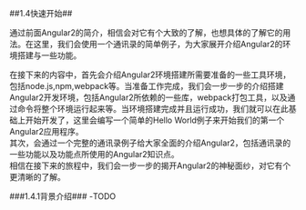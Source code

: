 ##1.4快速开始##
<p>通过前面Angular2的简介，相信会对它有个大致的了解，也想具体的了解它的用法。在这里，我们会使用一个通讯录的简单例子，为大家展开介绍Angular2的环境搭建与一些功能。</p>
<p>在接下来的内容中，首先会介绍Angular2环境搭建所需要准备的一些工具环境，包括node.js,npm,webpack等。当准备工作完成，我们会一步一步的介绍搭建Angular2开发环境，包括Angular2所依赖的一些库，webpack打包工具，以及通过命令将整个环境运行起来等。当环境搭建完成并且运行成功，我们就可以在此基础上开始开发了，这里会编写一个简单的Hello World例子来开始我们的第一个Angular2应用程序。</br>其次，会通过一个完整的通讯录例子给大家全面的介绍Angular2，包括通讯录的一些功能以及功能点所使用的Angular2知识点。</br>
相信在接下来的旅程中，我们会一步一步的揭开Angular2的神秘面纱，对它有个更清晰的了解。</p>
###1.4.1背景介绍###
-TODO
